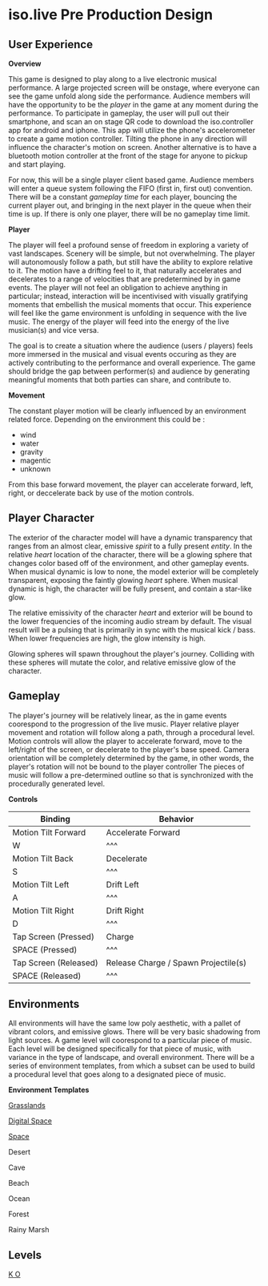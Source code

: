 # iso.live Pre Production Design

## User Experience

**Overview**

This game is designed to play along to a live electronic musical performance. A large projected screen will be onstage, where everyone can see the game unfold along side the performance. Audience members will have the opportunity to be the *player* in the game at any moment during the performance. To participate in gameplay, the user will pull out their smartphone, and scan an on stage QR code to download the iso.controller app for android and iphone. This app will utilize the phone's accelerometer to create a game motion controller. Tilting the phone in any direction will influence the character's motion on screen. Another alternative is to have a bluetooth motion controller at the front of the stage for anyone to pickup and start playing.

For now, this will be a single player client based game. Audience members will enter a queue system following the FIFO (first in, first out) convention. There will be a constant *gameplay time* for each player, bouncing the current player out, and bringing in the next player in the queue when their time is up. If there is only one player, there will be no gameplay time limit.

**Player**

The player will feel a profound sense of freedom in exploring a variety of vast landscapes. Scenery will be simple, but not overwhelming. The player will autonomously follow a path, but still have the ability to explore relative to it. The motion have a drifting feel to it, that naturally accelerates and decelerates to a range of velocities that are predetermined by in game events. The player will not feel an obligation to achieve anything in particular; instead, interaction will be incentivised with visually gratifying moments that embellish the musical moments that occur. This experience will feel like the game environment is unfolding in sequence with the live music. The energy of the player will feed into the energy of the live musician(s) and vice versa.

The goal is to create a situation where the audience (users / players) feels more immersed in the musical and visual events occuring as they are actively contributing to the performance and overall experience. The game should bridge the gap between performer(s) and audience by generating meaningful moments that both parties can share, and contribute to.

**Movement**

The constant player motion will be clearly influenced by an environment related force. Depending on the environment this could be :
- wind
- water
- gravity
- magentic
- unknown

From this base forward movement, the player can accelerate forward, left, right, or deccelerate back by use of the motion controls.
&nbsp;
## Player Character

The exterior of the character model will have a dynamic transparency that ranges from an almost clear, emissive *spirit* to a fully present *entity*. In the relative *heart* location of the character, there will be a glowing sphere that changes color based off of the environment, and other gameplay events. When musical dynamic is low to none, the model exterior will be completely transparent, exposing the faintly glowing *heart* sphere. When musical dynamic is high, the character will be fully present, and contain a star-like glow.

The relative emissivity of the character *heart* and exterior will be bound to the lower frequencies of the incoming audio stream by default. The visual result will be a pulsing that is primarily in sync with the musical kick / bass. When lower frequencies are high, the glow intensity is high.

Glowing spheres will spawn throughout the player's journey. Colliding with these spheres will mutate the color, and relative emissive glow of the character.
&nbsp;
## Gameplay

The player's journey will be relatively linear, as the in game events coorespond to the progression of the live music. Player relative player movement and rotation will follow along a path, through a procedural level. Motion controls will allow the player to accelerate forward, move to the left/right of the screen, or decelerate to the player's base speed. Camera orientation will be completely determined by the game, in other words, the player's rotation will not be bound to the player controller The pieces of music will follow a pre-determined outline so that is synchronized with the procedurally generated level.

**Controls**

| **Binding** | **Behavior** |
| ----------- | ----------- |
| Motion Tilt Forward | Accelerate Forward |
| W | ^^^ |
| Motion Tilt Back | Decelerate |
| S | ^^^ |
| Motion Tilt Left | Drift Left |
| A | ^^^ |
| Motion Tilt Right | Drift Right |
| D | ^^^ |
| Tap Screen (Pressed) | Charge |
| SPACE (Pressed) | ^^^ |
| Tap Screen (Released) | Release Charge / Spawn Projectile(s) |
| SPACE (Released) | ^^^ |

## Environments

All environments will have the same low poly aesthetic, with a pallet of vibrant colors, and emissive glows. There will be very basic shadowing from light sources. A game level will coorespond to a particular piece of music. Each level will be designed specifically for that piece of music, with variance in the type of landscape, and overall environment. There will be a series of environment templates, from which a subset can be used to build a procedural level that goes along to a designated piece of music.

**Environment Templates**

[Grasslands](Environments/Grasslands.md)

[Digital Space](Levels/DigitalSpace.md)

[Space](Environments/Space.md)

Desert

Cave

Beach

Ocean

Forest

Rainy Marsh

## Levels
[K O](Levels/K_O.md)
